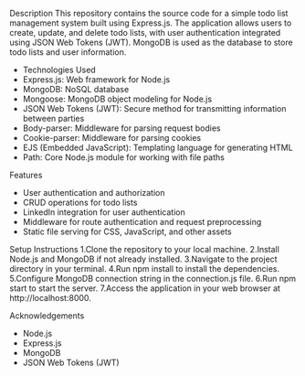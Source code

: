  Description
 This repository contains the source code for a simple todo list management system built using Express.js. The application allows users to create, update, and delete todo lists, with user authentication integrated using JSON Web Tokens (JWT). MongoDB is used as the database to store todo lists and user information.

* Technologies Used
* Express.js: Web framework for Node.js
* MongoDB: NoSQL database
* Mongoose: MongoDB object modeling for Node.js
* JSON Web Tokens (JWT): Secure method for transmitting information between parties
* Body-parser: Middleware for parsing request bodies
* Cookie-parser: Middleware for parsing cookies
* EJS (Embedded JavaScript): Templating language for generating HTML
* Path: Core Node.js module for working with file paths

 Features
* User authentication and authorization
* CRUD operations for todo lists
* LinkedIn integration for user authentication
* Middleware for route authentication and request preprocessing
* Static file serving for CSS, JavaScript, and other assets

 Setup Instructions
1.Clone the repository to your local machine.
2.Install Node.js and MongoDB if not already installed.
3.Navigate to the project directory in your terminal.
4.Run npm install to install the dependencies.
5.Configure MongoDB connection string in the connection.js file.
6.Run npm start to start the server.
7.Access the application in your web browser at http://localhost:8000.

 Acknowledgements
* Node.js
* Express.js
* MongoDB
* JSON Web Tokens (JWT)
